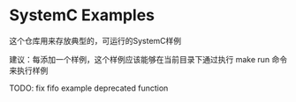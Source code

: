 # SystemC Examples

这个仓库用来存放典型的，可运行的SystemC样例

建议：每添加一个样例，这个样例应该能够在当前目录下通过执行 make run 命令来执行样例

TODO: fix fifo example deprecated function